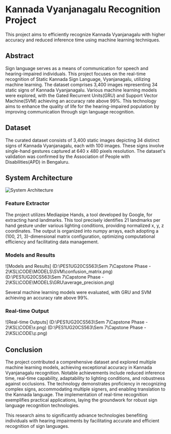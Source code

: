 # Kannada Vyanjanagalu Recognition Project

This project aims to efficiently recognize Kannada Vyanjanagalu with higher accuracy and reduced inference time using machine learning techniques.

## Abstract

Sign language serves as a means of communication for speech and hearing-impaired individuals. This project focuses on the real-time recognition of Static Kannada Sign Language, Vyanjanagalu, utilizing machine learning. The dataset comprises 3,400 images representing 34 static signs of Kannada Vyanjanagalu. Various machine learning models were explored, with the Gated Recurrent Units(GRU) and Support Vector Machine(SVM) achieving an accuracy rate above 99%. This technology aims to enhance the quality of life for the hearing-impaired population by improving communication through sign language recognition.

## Dataset

The curated dataset consists of 3,400 static images depicting 34 distinct signs of Kannada Vyanjanagalu, each with 100 images. These signs involve single-hand gestures captured at 640 x 480 pixels resolution. The dataset's validation was confirmed by the Association of People with Disabilities(APD) in Bengaluru.

## System Architecture

![System Architecture](path/to/system_architecture_image.png)

### Feature Extractor

The project utilizes Mediapipe Hands, a tool developed by Google, for extracting hand landmarks. This tool precisely identifies 21 landmarks per hand gesture under various lighting conditions, providing normalized x, y, z coordinates. The output is organized into numpy arrays, each adopting a (100, 21, 3)-dimensional matrix configuration, optimizing computational efficiency and facilitating data management.

### Models and Results

![Models and Results]
(D:\PES1UG20CS563\Sem 7\Capstone Phase - 2\KSL\CODE\MODELS\SVM\confusion_matrix.png)
(D:\PES1UG20CS563\Sem 7\Capstone Phase - 2\KSL\CODE\MODELS\GRU\average_precision.png)

Several machine learning models were evaluated, with GRU and SVM achieving an accuracy rate above 99%.

### Real-time Output

![Real-time Outputs]
(D:\PES1UG20CS563\Sem 7\Capstone Phase - 2\KSL\CODE\ಕ.png)
(D:\PES1UG20CS563\Sem 7\Capstone Phase - 2\KSL\CODE\ಫ.png)

## Conclusion

The project contributed a comprehensive dataset and explored multiple machine learning models, achieving exceptional accuracy in Kannada Vyanjanagalu recognition. Notable achievements include reduced inference time, real-time capability, adaptability to lighting conditions, and robustness against occlusions. The technology demonstrates proficiency in recognizing complex signs, accommodating multiple signers, and enabling translation to the Kannada language. The implementation of real-time recognition exemplifies practical applications, laying the groundwork for robust sign language recognition technologies.

This research aims to significantly advance technologies benefiting individuals with hearing impairments by facilitating accurate and efficient recognition of sign languages.
